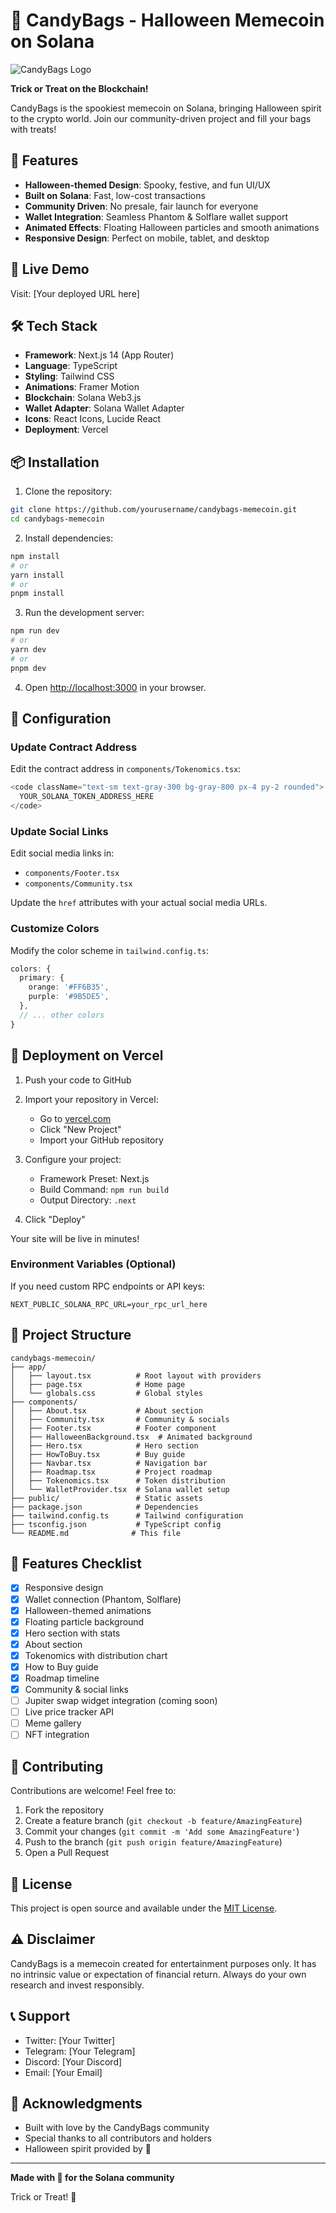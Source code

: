 # 🎃 CandyBags - Halloween Memecoin on Solana

![CandyBags Logo](https://via.placeholder.com/800x200/FF6B35/FFFFFF?text=CandyBags+🎃)

**Trick or Treat on the Blockchain!**

CandyBags is the spookiest memecoin on Solana, bringing Halloween spirit to the crypto world. Join our community-driven project and fill your bags with treats!

## 🌟 Features

- **Halloween-themed Design**: Spooky, festive, and fun UI/UX
- **Built on Solana**: Fast, low-cost transactions
- **Community Driven**: No presale, fair launch for everyone
- **Wallet Integration**: Seamless Phantom & Solflare wallet support
- **Animated Effects**: Floating Halloween particles and smooth animations
- **Responsive Design**: Perfect on mobile, tablet, and desktop

## 🚀 Live Demo

Visit: [Your deployed URL here]

## 🛠️ Tech Stack

- **Framework**: Next.js 14 (App Router)
- **Language**: TypeScript
- **Styling**: Tailwind CSS
- **Animations**: Framer Motion
- **Blockchain**: Solana Web3.js
- **Wallet Adapter**: Solana Wallet Adapter
- **Icons**: React Icons, Lucide React
- **Deployment**: Vercel

## 📦 Installation

1. Clone the repository:
```bash
git clone https://github.com/yourusername/candybags-memecoin.git
cd candybags-memecoin
```

2. Install dependencies:
```bash
npm install
# or
yarn install
# or
pnpm install
```

3. Run the development server:
```bash
npm run dev
# or
yarn dev
# or
pnpm dev
```

4. Open [http://localhost:3000](http://localhost:3000) in your browser.

## 🎨 Configuration

### Update Contract Address

Edit the contract address in `components/Tokenomics.tsx`:

```typescript
<code className="text-sm text-gray-300 bg-gray-800 px-4 py-2 rounded">
  YOUR_SOLANA_TOKEN_ADDRESS_HERE
</code>
```

### Update Social Links

Edit social media links in:
- `components/Footer.tsx`
- `components/Community.tsx`

Update the `href` attributes with your actual social media URLs.

### Customize Colors

Modify the color scheme in `tailwind.config.ts`:

```typescript
colors: {
  primary: {
    orange: '#FF6B35',
    purple: '#9B5DE5',
  },
  // ... other colors
}
```

## 📱 Deployment on Vercel

1. Push your code to GitHub

2. Import your repository in Vercel:
   - Go to [vercel.com](https://vercel.com)
   - Click "New Project"
   - Import your GitHub repository

3. Configure your project:
   - Framework Preset: Next.js
   - Build Command: `npm run build`
   - Output Directory: `.next`

4. Click "Deploy"

Your site will be live in minutes!

### Environment Variables (Optional)

If you need custom RPC endpoints or API keys:

```env
NEXT_PUBLIC_SOLANA_RPC_URL=your_rpc_url_here
```

## 📂 Project Structure

```
candybags-memecoin/
├── app/
│   ├── layout.tsx          # Root layout with providers
│   ├── page.tsx            # Home page
│   └── globals.css         # Global styles
├── components/
│   ├── About.tsx           # About section
│   ├── Community.tsx       # Community & socials
│   ├── Footer.tsx          # Footer component
│   ├── HalloweenBackground.tsx  # Animated background
│   ├── Hero.tsx            # Hero section
│   ├── HowToBuy.tsx        # Buy guide
│   ├── Navbar.tsx          # Navigation bar
│   ├── Roadmap.tsx         # Project roadmap
│   ├── Tokenomics.tsx      # Token distribution
│   └── WalletProvider.tsx  # Solana wallet setup
├── public/                 # Static assets
├── package.json            # Dependencies
├── tailwind.config.ts      # Tailwind configuration
├── tsconfig.json           # TypeScript config
└── README.md              # This file
```

## 🎃 Features Checklist

- [x] Responsive design
- [x] Wallet connection (Phantom, Solflare)
- [x] Halloween-themed animations
- [x] Floating particle background
- [x] Hero section with stats
- [x] About section
- [x] Tokenomics with distribution chart
- [x] How to Buy guide
- [x] Roadmap timeline
- [x] Community & social links
- [ ] Jupiter swap widget integration (coming soon)
- [ ] Live price tracker API
- [ ] Meme gallery
- [ ] NFT integration

## 🤝 Contributing

Contributions are welcome! Feel free to:

1. Fork the repository
2. Create a feature branch (`git checkout -b feature/AmazingFeature`)
3. Commit your changes (`git commit -m 'Add some AmazingFeature'`)
4. Push to the branch (`git push origin feature/AmazingFeature`)
5. Open a Pull Request

## 📄 License

This project is open source and available under the [MIT License](LICENSE).

## ⚠️ Disclaimer

CandyBags is a memecoin created for entertainment purposes only. It has no intrinsic value or expectation of financial return. Always do your own research and invest responsibly.

## 📞 Support

- Twitter: [Your Twitter]
- Telegram: [Your Telegram]
- Discord: [Your Discord]
- Email: [Your Email]

## 🎉 Acknowledgments

- Built with love by the CandyBags community
- Special thanks to all contributors and holders
- Halloween spirit provided by 🎃

---

**Made with 👻 for the Solana community**

Trick or Treat! 🍬


